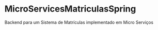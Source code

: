 # MicroServicesMatriculasSpring
Backend para um Sistema de Matrículas implementado em Micro Serviços
